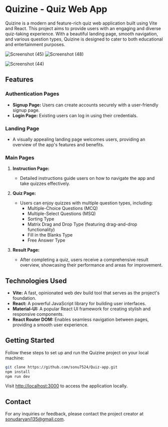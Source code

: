 # Quizine - Quiz Web App

Quizine is a modern and feature-rich quiz web application built using Vite and React. This project aims to provide users with an engaging and diverse quiz-taking experience. With a beautiful landing page, smooth navigation, and various question types, Quizine is designed to cater to both educational and entertainment purposes.

![Screenshot (45)](https://github.com/sonu7524/Quiz-app/assets/100096513/595d0793-b949-4a88-9991-0c673130a5fa)
![Screenshot (48)](https://github.com/sonu7524/Quiz-app/assets/100096513/5da15918-fd8b-4540-b933-48b4201100e9)

![Screenshot (44)](https://github.com/sonu7524/Quiz-app/assets/100096513/60badc4e-3a47-4312-bcc5-8eff8c6a2fc7)


## Features

### Authentication Pages
- **Signup Page:** Users can create accounts securely with a user-friendly signup page.
- **Login Page:** Existing users can log in using their credentials.

### Landing Page
- A visually appealing landing page welcomes users, providing an overview of the app's features and benefits.

### Main Pages
1. **Instruction Page:**
   - Detailed instructions guide users on how to navigate the app and take quizzes effectively.

2. **Quiz Page:**
   - Users can enjoy quizzes with multiple question types, including:
     - Multiple-Choice Questions (MCQ)
     - Multiple-Select Questions (MSQ)
     - Sorting Type
     - Matrix Drag and Drop Type (featuring drag-and-drop functionality)
     - Fill in the Blanks Type
     - Free Answer Type

3. **Result Page:**
   - After completing a quiz, users receive a comprehensive result overview, showcasing their performance and areas for improvement.

## Technologies Used

- **Vite:** A fast, opinionated web dev build tool that serves as the project's foundation.
- **React:** A powerful JavaScript library for building user interfaces.
- **Material-UI:** A popular React UI framework for creating stylish and responsive components.
- **React Router DOM:** Enables seamless navigation between pages, providing a smooth user experience.

## Getting Started

Follow these steps to set up and run the Quizine project on your local machine:

```bash
git clone https://github.com/sonu7524/Quiz-app.git
npm install
npm run dev
```

Visit [http://localhost:3000](http://localhost:5173) to access the application locally.

## Contact

For any inquiries or feedback, please contact the project creator at sonudaryani135@gmail.com.

